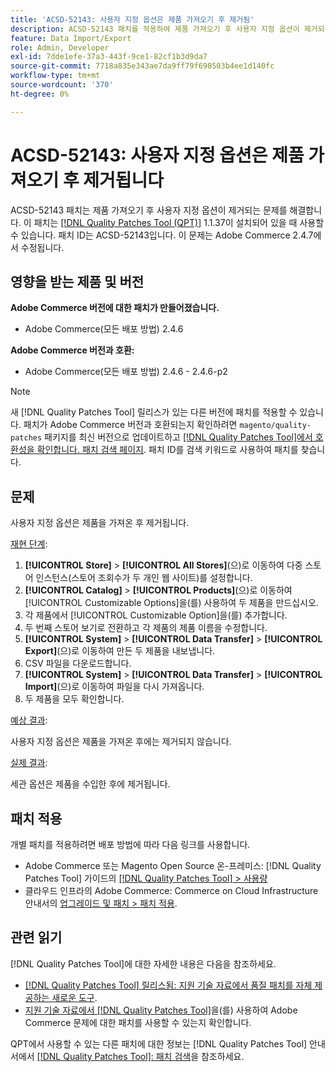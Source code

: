 ```yaml
---
title: 'ACSD-52143: 사용자 지정 옵션은 제품 가져오기 후 제거됨'
description: ACSD-52143 패치를 적용하여 제품 가져오기 후 사용자 지정 옵션이 제거되는 Adobe Commerce 문제를 해결합니다.
feature: Data Import/Export
role: Admin, Developer
exl-id: 7dde1efe-37a3-443f-9ce1-82cf1b3d9da7
source-git-commit: 7718a835e343ae7da9ff79f690503b4ee1d140fc
workflow-type: tm+mt
source-wordcount: '370'
ht-degree: 0%

---
```


# ACSD-52143: 사용자 지정 옵션은 제품 가져오기 후 제거됩니다

ACSD-52143 패치는 제품 가져오기 후 사용자 지정 옵션이 제거되는 문제를 해결합니다. 이 패치는 [[!DNL Quality Patches Tool (QPT)]](/help/announcements/adobe-commerce-announcements/magento-quality-patches-released-new-tool-to-self-serve-quality-patches.md) 1.1.37이 설치되어 있을 때 사용할 수 있습니다. 패치 ID는 ACSD-52143입니다. 이 문제는 Adobe Commerce 2.4.7에서 수정됩니다.

## 영향을 받는 제품 및 버전

**Adobe Commerce 버전에 대한 패치가 만들어졌습니다.**

* Adobe Commerce(모든 배포 방법) 2.4.6

**Adobe Commerce 버전과 호환:**

* Adobe Commerce(모든 배포 방법) 2.4.6 - 2.4.6-p2

>[!NOTE]
>
>새 [!DNL Quality Patches Tool] 릴리스가 있는 다른 버전에 패치를 적용할 수 있습니다. 패치가 Adobe Commerce 버전과 호환되는지 확인하려면 `magento/quality-patches` 패키지를 최신 버전으로 업데이트하고 [[!DNL Quality Patches Tool]에서 호환성을 확인합니다. 패치 검색 페이지](https://experienceleague.adobe.com/tools/commerce-quality-patches/index.html?lang=ko). 패치 ID를 검색 키워드로 사용하여 패치를 찾습니다.

## 문제

사용자 지정 옵션은 제품을 가져온 후 제거됩니다.

<u>재현 단계</u>:

1. **[!UICONTROL Store]** > **[!UICONTROL All Stores]**(으)로 이동하여 다중 스토어 인스턴스(스토어 조회수가 두 개인 웹 사이트)를 설정합니다.
1. **[!UICONTROL Catalog]** > **[!UICONTROL Products]**(으)로 이동하여 [!UICONTROL Customizable Options]을(를) 사용하여 두 제품을 만드십시오.
1. 각 제품에서 [!UICONTROL Customizable Option]을(를) 추가합니다.
1. 두 번째 스토어 보기로 전환하고 각 제품의 제품 이름을 수정합니다.
1. **[!UICONTROL System]** > **[!UICONTROL Data Transfer]** > **[!UICONTROL Export]**(으)로 이동하여 만든 두 제품을 내보냅니다.
1. CSV 파일을 다운로드합니다.
1. **[!UICONTROL System]** > **[!UICONTROL Data Transfer]** > **[!UICONTROL Import]**(으)로 이동하여 파일을 다시 가져옵니다.
1. 두 제품을 모두 확인합니다.

<u>예상 결과</u>:

사용자 지정 옵션은 제품을 가져온 후에는 제거되지 않습니다.

<u>실제 결과</u>:

세관 옵션은 제품을 수입한 후에 제거됩니다.

## 패치 적용

개별 패치를 적용하려면 배포 방법에 따라 다음 링크를 사용합니다.

* Adobe Commerce 또는 Magento Open Source 온-프레미스: [!DNL Quality Patches Tool] 가이드의 [[!DNL Quality Patches Tool] > 사용량](https://experienceleague.adobe.com/docs/commerce-operations/tools/quality-patches-tool/usage.html?lang=ko)
* 클라우드 인프라의 Adobe Commerce: Commerce on Cloud Infrastructure 안내서의 [업그레이드 및 패치 > 패치 적용](https://experienceleague.adobe.com/docs/commerce-cloud-service/user-guide/develop/upgrade/apply-patches.html?lang=ko).

## 관련 읽기

[!DNL Quality Patches Tool]에 대한 자세한 내용은 다음을 참조하세요.

* [[!DNL Quality Patches Tool] 릴리스됨: 지원 기술 자료에서 품질 패치를 자체 제공하는 새로운 도구](/help/announcements/adobe-commerce-announcements/magento-quality-patches-released-new-tool-to-self-serve-quality-patches.md).
* [지원 기술 자료에서  [!DNL Quality Patches Tool]](/help/support-tools/patches-available-in-qpt-tool/check-patch-for-magento-issue-with-magento-quality-patches.md)을(를) 사용하여 Adobe Commerce 문제에 대한 패치를 사용할 수 있는지 확인합니다.

QPT에서 사용할 수 있는 다른 패치에 대한 정보는 [!DNL Quality Patches Tool] 안내서에서 [[!DNL Quality Patches Tool]: 패치 검색](https://experienceleague.adobe.com/tools/commerce-quality-patches/index.html?lang=ko)을 참조하세요.

